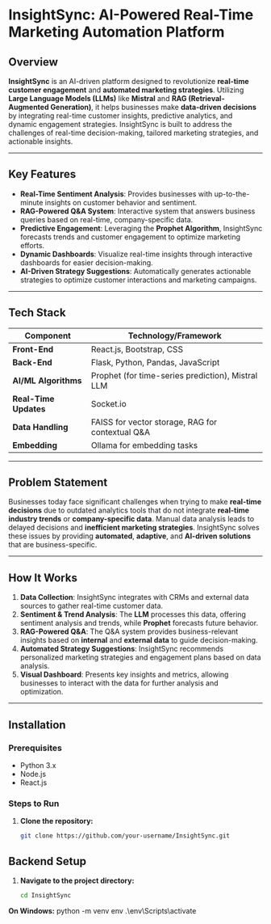# InsightSync: AI-Powered Real-Time Marketing Automation Platform

## Overview
**InsightSync** is an AI-driven platform designed to revolutionize **real-time customer engagement** and **automated marketing strategies**. Utilizing **Large Language Models (LLMs)** like **Mistral** and **RAG (Retrieval-Augmented Generation)**, it helps businesses make **data-driven decisions** by integrating real-time customer insights, predictive analytics, and dynamic engagement strategies. InsightSync is built to address the challenges of real-time decision-making, tailored marketing strategies, and actionable insights.

---

## Key Features

- **Real-Time Sentiment Analysis**: Provides businesses with up-to-the-minute insights on customer behavior and sentiment.
- **RAG-Powered Q&A System**: Interactive system that answers business queries based on real-time, company-specific data.
- **Predictive Engagement**: Leveraging the **Prophet Algorithm**, InsightSync forecasts trends and customer engagement to optimize marketing efforts.
- **Dynamic Dashboards**: Visualize real-time insights through interactive dashboards for easier decision-making.
- **AI-Driven Strategy Suggestions**: Automatically generates actionable strategies to optimize customer interactions and marketing campaigns.

---

## Tech Stack
| Component            | Technology/Framework                                  |
|----------------------|------------------------------------------------------|
| **Front-End**         | React.js, Bootstrap, CSS                             |
| **Back-End**          | Flask, Python, Pandas, JavaScript                    |
| **AI/ML Algorithms**  | Prophet (for time-series prediction), Mistral LLM    |
| **Real-Time Updates** | Socket.io                                            |
| **Data Handling**     | FAISS for vector storage, RAG for contextual Q&A     |
| **Embedding**         | Ollama for embedding tasks                           |

---

## Problem Statement
Businesses today face significant challenges when trying to make **real-time decisions** due to outdated analytics tools that do not integrate **real-time industry trends** or **company-specific data**. Manual data analysis leads to delayed decisions and **inefficient marketing strategies**. InsightSync solves these issues by providing **automated**, **adaptive**, and **AI-driven solutions** that are business-specific.

---

## How It Works
1. **Data Collection**: InsightSync integrates with CRMs and external data sources to gather real-time customer data.
2. **Sentiment & Trend Analysis**: The **LLM** processes this data, offering sentiment analysis and trends, while **Prophet** forecasts future behavior.
3. **RAG-Powered Q&A**: The Q&A system provides business-relevant insights based on **internal** and **external data** to guide decision-making.
4. **Automated Strategy Suggestions**: InsightSync recommends personalized marketing strategies and engagement plans based on data analysis.
5. **Visual Dashboard**: Presents key insights and metrics, allowing businesses to interact with the data for further analysis and optimization.

---

## Installation

### Prerequisites
- Python 3.x
- Node.js
- React.js

### Steps to Run

1. **Clone the repository:**
   ```bash
   git clone https://github.com/your-username/InsightSync.git
## Backend Setup

1. **Navigate to the project directory:**
   ```bash
   cd InsightSync
 **On Windows:**
 python -m venv env
.\env\Scripts\activate

   
